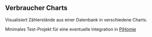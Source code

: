 ## Verbraucher Charts

Visualisiert Zählerstände aus einer Datenbank in verschiedene Charts.

Minimales Test-Projekt für eine eventuelle Integration in <a href="https://github.com/Daumen-Hoch-AG/PiHomie">PiHomie</a>
